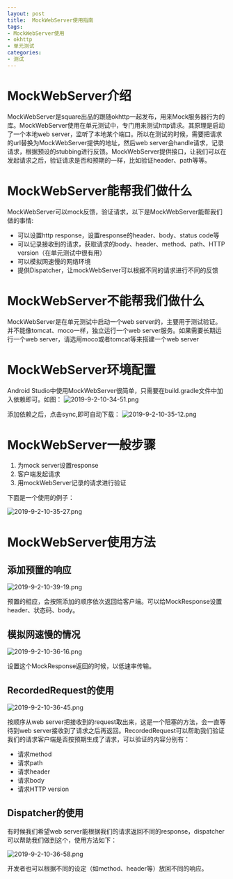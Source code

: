 ```yaml
---
layout: post
title:  MockWebServer使用指南
tags:
- MockWebServer使用
- okhttp
- 单元测试
categories:
- 测试
---
```


# MockWebServer介绍

MockWebServer是square出品的跟随okhttp一起发布，用来Mock服务器行为的库。MockWebServer使用在单元测试中，专门用来测试http请求。其原理是启动了一个本地web server，监听了本地某个端口。所以在测试的时候，需要把请求的url替换为MockWebServer提供的地址，然后web server会handle请求，记录请求，根据预设的stubbing进行反馈。MockWebServer提供接口，让我们可以在发起请求之后，验证请求是否和预期的一样，比如验证header、path等等。

<!-- more -->

# MockWebServer能帮我们做什么

MockWebServer可以mock反馈，验证请求，以下是MockWebServer能帮我们做的事情:

 - 可以设置http response，设置response的header、body、status code等
 - 可以记录接收到的请求，获取请求的body、header、method、path、HTTP version（在单元测试中很有用）
 - 可以模拟网速慢的网络环境
 - 提供Dispatcher，让mockWebServer可以根据不同的请求进行不同的反馈


# MockWebServer不能帮我们做什么
MockWebServer是在单元测试中启动一个web server的，主要用于测试验证。并不能像tomcat、moco一样，独立运行一个web server服务。如果需要长期运行一个web server，请选用moco或者tomcat等来搭建一个web server

# MockWebServer环境配置
Android Studio中使用MockWebServer很简单，只需要在build.gradle文件中加入依赖即可。如图：
![2019-9-2-10-34-51.png](https://gitee.com/hanschencoder/Images/raw/master/2019-9-2-10-34-51.png)
 
添加依赖之后，点击sync,即可自动下载：
![2019-9-2-10-35-12.png](https://gitee.com/hanschencoder/Images/raw/master/2019-9-2-10-35-12.png)
 
# MockWebServer一般步骤

 1.	 为mock server设置response
 2. 客户端发起请求
 3. 用mockWebServer记录的请求进行验证

下面是一个使用的例子：

![2019-9-2-10-35-27.png](https://gitee.com/hanschencoder/Images/raw/master/2019-9-2-10-35-27.png)
 

# MockWebServer使用方法

## 添加预置的响应
![2019-9-2-10-39-19.png](https://gitee.com/hanschencoder/Images/raw/master/2019-9-2-10-39-19.png)
 
预置的相应，会按照添加的顺序依次返回给客户端。可以给MockResponse设置header、状态码、body。

## 模拟网速慢的情况
![2019-9-2-10-36-16.png](https://gitee.com/hanschencoder/Images/raw/master/2019-9-2-10-36-16.png)
 
设置这个MockResponse返回的时候，以低速率传输。

## RecordedRequest的使用
![2019-9-2-10-36-45.png](https://gitee.com/hanschencoder/Images/raw/master/2019-9-2-10-36-45.png)
 
按顺序从web server把接收到的request取出来，这是一个阻塞的方法，会一直等待到web server接收到了请求之后再返回。RecordedRequest可以帮助我们验证我们的请求客户端是否按预期生成了请求，可以验证的内容分别有：

 - 请求method
 - 请求path
 - 请求header
 - 请求body
 - 请求HTTP version

## Dispatcher的使用
有时候我们希望web server能根据我们的请求返回不同的response，dispatcher可以帮助我们做到这个，使用方法如下：

![2019-9-2-10-36-58.png](https://gitee.com/hanschencoder/Images/raw/master/2019-9-2-10-36-58.png)
 
开发者也可以根据不同的设定（如method、header等）放回不同的响应。
